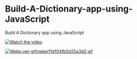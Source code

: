 # Build-A-Dictionary-app-using-JavaScript
Build A Dictionary app using JavaScript

[![Watch the video](https://img.youtube.com/vi/KlLdNSvmoKI/mqdefault.jpg)](https://www.youtube.com/watch?v=KlLdNSvmoKI&t=2302s)



[![Webp.net-gifmakerf1d104fb0d25a3d2.gif](https://s3.gifyu.com/images/Webp.net-gifmakerf1d104fb0d25a3d2.gif)](https://gifyu.com/image/5hs0)

